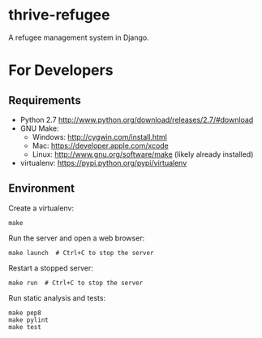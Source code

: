thrive-refugee
==============

A refugee management system in Django.

For Developers
==============

Requirements
------------

* Python 2.7 http://www.python.org/download/releases/2.7/#download
* GNU Make:
    * Windows: http://cygwin.com/install.html
    * Mac: https://developer.apple.com/xcode
    * Linux: http://www.gnu.org/software/make (likely already installed)
* virtualenv: https://pypi.python.org/pypi/virtualenv

Environment
-----------

Create a virtualenv:

    make

Run the server and open a web browser:

    make launch  # Ctrl+C to stop the server

Restart a stopped server:

    make run  # Ctrl+C to stop the server

Run static analysis and tests:

    make pep8
    make pylint
    make test
